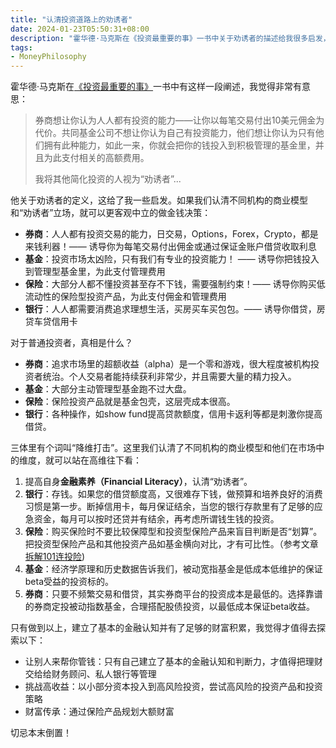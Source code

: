 ```yaml
---
title: "认清投资道路上的劝诱者"
date: 2024-01-23T05:50:31+08:00
description: "霍华德·马克斯在《投资最重要的事》一书中关于劝诱者的描述给我很多启发，这里分享我关于券商、基金、保险和银行这些金融服务机构的看法以及我们应该如何有效的使用金融服务。"
tags:
- MoneyPhilosophy
---
```


霍华德·马克斯在[《投资最重要的事》](https://littlecheesecake.me/books/collection/%E6%8A%95%E8%B5%84%E6%9C%80%E9%87%8D%E8%A6%81%E7%9A%84%E4%BA%8B.html)一书中有这样一段阐述，我觉得非常有意思：

> 券商想让你认为人人都有投资的能力——让你以每笔交易付出10美元佣金为代价。共同基金公司不想让你认为自己有投资能力，他们想让你认为只有他们拥有此种能力，如此一来，你就会把你的钱投入到积极管理的基金里，并且为此支付相关的高额费用。
> 
> 我将其他简化投资的人视为“劝诱者”...

他关于劝诱者的定义，这给了我一些启发。如果我们认清不同机构的商业模型和“劝诱者”立场，就可以更客观中立的做金钱决策：

- **券商**：人人都有投资交易的能力，日交易，Options，Forex，Crypto，都是来钱利器！—— 诱导你为每笔交易付出佣金或通过保证金账户借贷收取利息
- **基金**：投资市场太凶险，只有我们有专业的投资能力！ —— 诱导你把钱投入到管理型基金里，为此支付管理费用
- **保险**：大部分人都不懂投资甚至存不下钱，需要强制约束！—— 诱导你购买低流动性的保险型投资产品，为此支付佣金和管理费用
- **银行**：人人都需要消费追求理想生活，买房买车买包包。—— 诱导你借贷，房贷车贷信用卡

对于普通投资者，真相是什么？

- **券商**：追求市场里的超额收益（alpha）是一个零和游戏，很大程度被机构投资者统治。个人交易者能持续获利非常少，并且需要大量的精力投入。
- **基金**：大部分主动管理型基金跑不过大盘。
- **保险**：保险投资产品就是基金包壳，这层壳成本很高。
- **银行**：各种操作，如show fund提高贷款额度，信用卡返利等都是刺激你提高借贷。

三体里有个词叫“降维打击”。这里我们认清了不同机构的商业模型和他们在市场中的维度，就可以站在高维往下看：

1. 提高自身**金融素养（Financial Literacy）**，认清“劝诱者”。
2. **银行**：存钱。如果您的借贷额度高，又很难存下钱，做预算和培养良好的消费习惯是第一步。断掉信用卡，每月保证结余，当您的银行存款里有了足够的应急资金，每月可以按时还贷并有结余，再考虑所谓钱生钱的投资。
3. **保险**：购买保险时不要比较保障型和投资型保险产品来盲目判断是否“划算”。把投资型保险产品和其他投资产品如基金横向对比，才有可比性。（参考文章[拆解101连投险](/cn/posts/ilp-exploration/))
4. **基金**：经济学原理和历史数据告诉我们，被动宽指基金是低成本低维护的保证beta受益的投资标的。
5. **券商**：只要不频繁交易和借贷，其实券商平台的投资成本是最低的。选择靠谱的券商定投被动指数基金，合理搭配股债投资，以最低成本保证beta收益。

只有做到以上，建立了基本的金融认知并有了足够的财富积累，我觉得才值得去探索以下：
- 让别人来帮你管钱：只有自己建立了基本的金融认知和判断力，才值得把理财交给给财务顾问、私人银行等管理
- 挑战高收益：以小部分资本投入到高风险投资，尝试高风险的投资产品和投资策略
- 财富传承：通过保险产品规划大额财富

切忌本末倒置！
